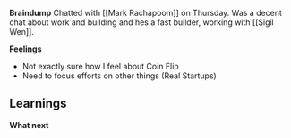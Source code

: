 **Braindump**
Chatted with [[Mark Rachapoom]] on Thursday. Was a decent chat about work and building and hes a fast builder, working with [[Sigil Wen]].

**Feelings**
- Not exactly sure how I feel about Coin Flip
- Need to focus efforts on other things (Real Startups)

**Learnings**
- 

**What next**
